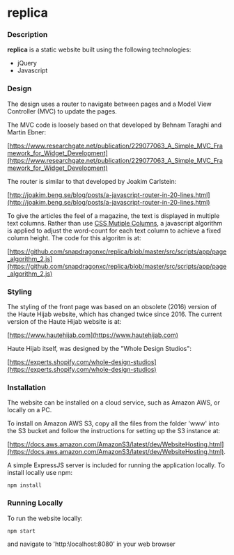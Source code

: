 # replica
### Description
**replica** is a static website built using the following technologies:
- jQuery
- Javascript

### Design
The design uses a router to navigate between pages and a Model View Controller (MVC) to update the pages.

The MVC code is loosely based on that developed by Behnam Taraghi and Martin Ebner: 

[https://www.researchgate.net/publication/229077063_A_Simple_MVC_Framework_for_Widget_Development](https://www.researchgate.net/publication/229077063_A_Simple_MVC_Framework_for_Widget_Development)

The router is similar to that developed by Joakim Carlstein:

[http://joakim.beng.se/blog/posts/a-javascript-router-in-20-lines.html](http://joakim.beng.se/blog/posts/a-javascript-router-in-20-lines.html)

To give the articles the feel of a magazine, the text is displayed in multiple text columns. Rather than use [CSS Mutiple Columns](https://www.w3schools.com/css/css3_multiple_columns.asp), a javascript algorithm is applied to adjust the word-count for each text column to achieve a fixed column height. The code for this algoritm is at:

[https://github.com/snapdragonxc/replica/blob/master/src/scripts/app/page_algorithm_2.js](https://github.com/snapdragonxc/replica/blob/master/src/scripts/app/page_algorithm_2.js)

### Styling
The styling of the front page was based on an obsolete (2016) version of the Haute Hijab website, which has changed twice since 2016. The current version of the Haute Hijab website is at:

[https://www.hautehijab.com](https://www.hautehijab.com)

Haute Hijab itself, was designed by the "Whole Design Studios":

[https://experts.shopify.com/whole-design-studios](https://experts.shopify.com/whole-design-studios)

### Installation
The website can be installed on a cloud service, such as Amazon AWS, or locally on a PC.

To install on Amazon AWS S3, copy all the files from the folder 'www' into the S3 bucket and
follow the instructions for setting up the S3 instance at:

[https://docs.aws.amazon.com/AmazonS3/latest/dev/WebsiteHosting.html](https://docs.aws.amazon.com/AmazonS3/latest/dev/WebsiteHosting.html).

A simple ExpressJS server is included for running the application locally. To install locally use npm: 
```
npm install
```
### Running Locally
To run the website locally: 
```
npm start
```
and navigate to 'http:\localhost:8080' in your web browser
